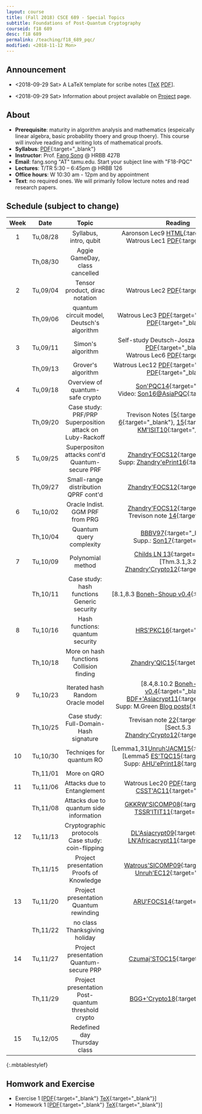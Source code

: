 ```yaml
---
layout: course
title: (Fall 2018) CSCE 689 - Special Topics 
subtitle: Foundations of Post-Quantum Cryptography
courseid: f18 689
desc: f18 689
permalink: /teaching/f18_689_pqc/
modified: <2018-11-12 Mon>
---
```


## Announcement
*  <2018-09-29 Sat> A LaTeX template for scribe notes
[[TeX]({{base}}/teaching/f18_689_pqc/f18_scribe.tex) [PDF]({{base}}/teaching/f18_689_pqc/f18_scribe.pdf)]. 

*  <2018-09-29 Sat> Information about project available on
[Project]({{base}}/teaching/f18_689_pqc/project/) page.

## About

*  **Prerequisite**: maturity in algorithm analysis and mathematics
   (espeically linear algebra, basic probability thoery and group
   thoery). This course will involve reading and writing lots of
   mathematical proofs. 
*  **Syllabus**:
   [PDF]({{base}}/teaching/f18_689_pqc/CSCE689_PQC_F18_syllabus.pdf){:target="_blank"} 
*  **Instructor**: Prof. [Fang Song]({{base}}/) @ HRBB 427B 
*  **Email**: fang.song "AT" tamu.edu. Start your subject line with "F18-PQC"
*  **Lectures**: T/TR 5:30 – 6:45pm @ HRBB 126
*  **Office hours**: W 10:30 am - 12pm and by appointment
*  **Text**: no required ones. We will primarily follow lecture notes
and read research papers. <!-- See the
**resource** [page]({{base}}/teaching/f18_689_pqc/resource/) for
useful materials. --> 


## Schedule (subject to change)

| Week | Date  | Topic | Reading |
|:-----:| :---------: |:----------:|:-----:|
|1| Tu,08/28  | Syllabus, intro, qubit |Aaronson Lec9 [HTML](http://www.scottaaronson.com/democritus/lec9.html){:target="_blank"} <br> Watrous Lec1 [PDF](https://cs.uwaterloo.ca/~watrous/CPSC519/LectureNotes/01.pdf){:target="_blank"} |
|| Th,08/30 | Aggie GameDay, class cancelled |
|2| Tu,09/04| Tensor product, dirac notation | Watrous Lec2 [PDF](https://cs.uwaterloo.ca/~watrous/CPSC519/LectureNotes/02.pdf){:target="_blank"}|
|| Th,09/06| quantum circuit model, Deutsch's algorithm| Watrous Lec3 [PDF](https://cs.uwaterloo.ca/~watrous/CPSC519/LectureNotes/03.pdf){:target="_blank"}, Lec4 [PDF](https://cs.uwaterloo.ca/~watrous/CPSC519/LectureNotes/04.pdf){:target="_blank"} |
|3| Tu,09/11| Simon's algorithm | Self-study Deutsch-Josza (Watrous Lec5 [PDF](https://cs.uwaterloo.ca/~watrous/CPSC519/LectureNotes/05.pdf){:target="_blank"}) <br>  Watrous Lec6 [PDF](https://cs.uwaterloo.ca/~watrous/CPSC519/LectureNotes/06.pdf){:target="_blank"}|
|| Th,09/13 | Grover's algorithm | Watrous Lec12 [PDF](https://cs.uwaterloo.ca/~watrous/CPSC519/LectureNotes/12.pdf){:target="_blank"}, Lec13 [PDF](https://cs.uwaterloo.ca/~watrous/CPSC519/LectureNotes/13.pdf){:target="_blank"} |
| 4 |Tu,09/18 | Overview of quantum-safe crypto | [Son'PQC14](https://eprint.iacr.org/2014/709){:target="_blank"} <br> Video: [Son16@AsiaPQC](https://www.youtube.com/watch?v=n39-FOmNh5g){:target="_blank"}|
|| Th,09/20| Case study: PRF/PRP <br> Superposition attack on Luby-Rackoff | Trevison Notes [[5](https://people.eecs.berkeley.edu/~luca/cs276/lecture05.pdf){:target="_blank"}, [6](https://people.eecs.berkeley.edu/~luca/cs276/lecture06.pdf){:target="_blank"}, [15](https://people.eecs.berkeley.edu/~luca/cs276/lecture15.pdf){:target="_blank"}]<br> [KM'ISIT10](https://ieeexplore.ieee.org/stamp/stamp.jsp?arnumber=5513654){:target="_blank"} |
|5| Tu,09/25| Superpositon attacks cont'd <br> Quantum-secure PRF | [Zhandry'FOCS12](https://eprint.iacr.org/2012/182){:target="_blank"} <br> Supp: [Zhandry'ePrint16](https://eprint.iacr.org/2016/1076){:target="_blank"} | 
||Th,09/27| Small-range distribution <br> QPRF cont'd <br> | [Zhandry'FOCS12](https://eprint.iacr.org/2012/182){:target="_blank"} |
|6|Tu,10/02|Oracle Indist. <br> GGM PRF from PRG | [Zhandry'FOCS12](https://eprint.iacr.org/2012/182){:target="_blank"} <br> Trevison note [14](https://people.eecs.berkeley.edu/~luca/cs276/lecture14.pdf){:target="_blank"}|
||Th,10/04| Quantum query complexity | [BBBV97](https://arxiv.org/pdf/quant-ph/9701001.pdf){:target="_blank"} <br> Supp.: [Son17](https://arxiv.org/abs/1709.01236){:target="_blank"} |
|7| Tu,10/09| Polynomial method | [Childs LN 13](https://www.cs.umd.edu/~amchilds/teaching/w13/l14.pdf){:target="_blank"} <br> [Thm.3.1,3.2 [Zhandry'Crypto12](https://eprint.iacr.org/2012/076){:target="_blank"}]|
||Th,10/11|Case study: hash functions <br> Generic security | [8.1,8.3 [Boneh-Shoup v0.4](https://crypto.stanford.edu/~dabo/cryptobook/){:target="_blank"}]|
|8| Tu,10/16| Hash functions: quantum security | [HRS'PKC16](https://eprint.iacr.org/2015/1256){:target="_blank"}|
||Th,10/18| More on hash functions <br> Collision finding | [Zhandry'QIC15](https://arxiv.org/abs/1312.1027){:target="_blank"} <br> |
|9|Tu,10/23| Iterated hash <br> Random Oracle model | [8.4,8.10.2 [Boneh-Shoup v0.4](https://crypto.stanford.edu/~dabo/cryptobook/){:target="_blank"}] <br> [BDF+'Asiacrypt11](https://eprint.iacr.org/2010/428){:target="_blank"} <br> Supp: M.Green [Blog posts](https://blog.cryptographyengineering.com/2011/09/29/what-is-random-oracle-model-and-why-3/){:target="_blank"} |
||Th,10/25| Case study: Full-Domain-Hash signature| Trevisan note [22](https://people.eecs.berkeley.edu/~luca/cs276/lecture22.pdf){:target="_blank"} <br> [Sect.5.3 [Zhandry'Crypto12](https://eprint.iacr.org/2012/076){:target="_blank"}]|
|10|Tu,10/30|Techniqes for quantum RO | [Lemma1,31[Unruh'JACM15](https://eprint.iacr.org/2013/606){:target="_blank"}] <br> [Lemma5 [ES'TQC15](https://eprint.iacr.org/2015/878){:target="_blank"}] <br> Supp: [AHU'ePrint18](https://eprint.iacr.org/2018/904){:target="_blank"} |
||Th,11/01|More on QRO ||
|11|Tu,11/06| Attacks due to Entanglement | Watrous Lec20 [PDF](https://cs.uwaterloo.ca/~watrous/CPSC519/LectureNotes/20.pdf){:target="_blank"} <br> [CSST'AC11](https://www.iacr.org/archive/asiacrypt2011/70730403/70730403.pdf){:target="_blank"}|
||Th,11/08| Attacks due to quantum side information | [GKKRW'SICOMP08](https://arxiv.org/abs/quant-ph/0611209){:target="_blank"} <br> [TSSR'ITIT11](https://arxiv.org/abs/1002.2436){:target="_blank"}|
|12|Tu,11/13| Cryptographic protocols <br> Case study: coin-flipping  | [DL'Asiacrypt09](https://arxiv.org/abs/0903.3118){:target="_blank"} <br> [LN'Africacrypt11](https://eprint.iacr.org/2011/065){:target="_blank"}|
||Th,11/15| Project presentation <br> Proofs of Knowledge | [Watrous'SICOMP09](https://cs.uwaterloo.ca/~watrous/Papers/ZeroKnowledgeAgainstQuantum.pdf){:target="_blank"} <br> [Unruh'EC12](https://eprint.iacr.org/2010/212){:target="_blank"}|
|13|Tu,11/20|Project presentation <br> Quantum rewinding | [ARU'FOCS14](https://eprint.iacr.org/2014/296){:target="_blank"}|
||Th,11/22| no class <br> Thanksgiving holiday||
|14| Tu,11/27| Project presentation <br> Quantum-secure PRP | [Czumaj'STOC15](https://www.dcs.warwick.ac.uk/~czumaj/PUBLICATIONS/CONFERENCES/Czumaj-STOC-2015-703-712.pdf){:target="_blank"} |
||Th,11/29| Project presentation <br> Post-quantum threshold crypto | [BGG+'Crypto18](https://eprint.iacr.org/2017/956){:target="_blank"} |
|15 | Tu,12/05| Redefined day <br> Thursday class||
{:.mbtablestylef}

## Homwork and Exercise 

* Exercise 1 [[PDF]({{base}}/teaching/f18_689_pqc/f18_pqc_ex1.pdf){:target="_blank"} [TeX]({{base}}/teaching/f18_689_pqc/f18_pqc_ex1.tex){:target="_blank"}]
* Homework 1 [[PDF]({{base}}/teaching/f18_689_pqc/f18_689_hw1.pdf){:target="_blank"} [TeX]({{base}}/teaching/f18_689_pqc/f18_689_hw1.tex){:target="_blank"}]


